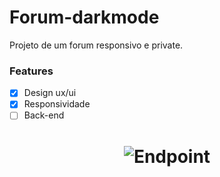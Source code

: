 # Forum-darkmode
Projeto de um forum responsivo e private.
### Features

- [x] Design ux/ui
- [x] Responsividade
- [ ] Back-end
<h1 align="center">
  <img alt="Endpoint" title="#NextLevelWeek" src="./repositorio/endpoint.png" />
</h1>
